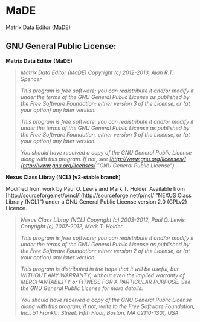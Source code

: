 MaDE
====

Matrix Data Editor (MaDE)



GNU General Public License:
---------------------------

__Matrix Data Editor (MaDE)__

> _Matrix Data Editor (MaDE)_
> _Copyright (c) 2012-2013, Alan R.T. Spencer_
>
> _This program is free software; you can redistribute it and/or_
> _modify it under the terms of the GNU General Public License_
> _as published by the Free Software Foundation; either version 3_
> _of the License, or (at your option) any later version._
>
> _This program is free software: you can redistribute it and/or modify_
> _it under the terms of the GNU General Public License as published by_
> _the Free Software Foundation, either version 3 of the License, or_
> _(at your option) any later version._
>
> _You should have received a copy of the GNU General Public License_
> _along with this program.  If not, see [http://www.gnu.org/licenses/](http://www.gnu.org/licenses/ "GNU General Public License")._

__Nexus Class Libray (NCL) [v2-stable branch]__

Modified from work by Paul O. Lewis and Mark T. Holder. Available from [http://sourceforge.net/p/ncl/](http://sourceforge.net/p/ncl/ "NEXUS Class Library (NCL)") under a GNU General Public License version 2.0 (GPLv2) Licence.

> _Nexus Class Libray (NCL)_
> _Copyright (c) 2003-2012, Paul O. Lewis_
> _Copyright (c) 2007-2012, Mark T. Holder_
>
> _This program is free software; you can redistribute it and/or_
> _modify it under the terms of the GNU General Public License_
> _as published by the Free Software Foundation; either version 2_
> _of the License, or (at your option) any later version._
>
> _This program is distributed in the hope that it will be useful,_
> _but WITHOUT ANY WARRANTY; without even the implied warranty of_
> _MERCHANTABILITY or FITNESS FOR A PARTICULAR PURPOSE.  See the_
> _GNU General Public License for more details._
>
> _You should have received a copy of the GNU General Public License_
> _along with this program; if not, write to the Free Software_
> _Foundation, Inc., 51 Franklin Street, Fifth Floor, Boston, MA  02110-1301, USA._

